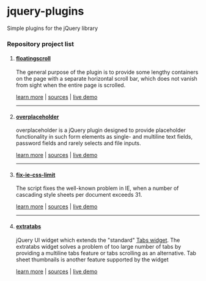 # jquery-plugins

Simple plugins for the jQuery library

### Repository project list

1. #### [floatingscroll](https://github.com/Amphiluke/jquery-plugins/tree/master/src/floatingscroll)

    The general purpose of the plugin is to provide some lengthy containers on the page with a separate horizontal scroll bar, which does not vanish from sight when the entire page is scrolled.

    [learn more](https://github.com/Amphiluke/jquery-plugins/tree/master/src/floatingscroll#floatingscroll) | [sources](https://github.com/Amphiluke/jquery-plugins/tree/master/src/floatingscroll) | [live demo](http://diapeira.1gb.ru/diapeira/jquery-plugins/floatingscroll.html)

    ---
2. #### [overplaceholder](https://github.com/Amphiluke/jquery-plugins/tree/master/src/overplaceholder)

    overplaceholder is a jQuery plugin designed to provide placeholder functionality in such form elements as single- and multiline text fields, password fields and rarely selects and file inputs.

    [learn more](https://github.com/Amphiluke/jquery-plugins/tree/master/src/overplaceholder#overplaceholder) | [sources](https://github.com/Amphiluke/jquery-plugins/tree/master/src/overplaceholder) | [live demo](http://diapeira.1gb.ru/diapeira/jquery-plugins/overplaceholder.html)

    ---
3. #### [fix-ie-css-limit](https://github.com/Amphiluke/jquery-plugins/tree/master/src/fix-ie-css-limit)

    The script fixes the well-known problem in IE, when a number of cascading style sheets per document exceeds 31.

    [learn more](https://github.com/Amphiluke/jquery-plugins/tree/master/src/fix-ie-css-limit#fix-ie-css-limit) | [sources](https://github.com/Amphiluke/jquery-plugins/tree/master/src/fix-ie-css-limit) | [live demo](http://diapeira.1gb.ru/diapeira/other/test-fix-ie-css-limit/)

    ---
4. #### [extratabs](https://github.com/Amphiluke/jquery-plugins/tree/master/src/extratabs)

    jQuery UI widget which extends the "standard" [Tabs widget](http://jqueryui.com/tabs/). The extratabs widget solves a problem of too large number of tabs by providing a multiline tabs feature or tabs scrolling as an alternative. Tab sheet thumbnails is another feature supported by the widget

    [learn more](https://github.com/Amphiluke/jquery-plugins/tree/master/src/extratabs#extratabs) | [sources](https://github.com/Amphiluke/jquery-plugins/tree/master/src/extratabs) | [live demo](http://diapeira.1gb.ru/diapeira/jquery-plugins/extratabs.html)
